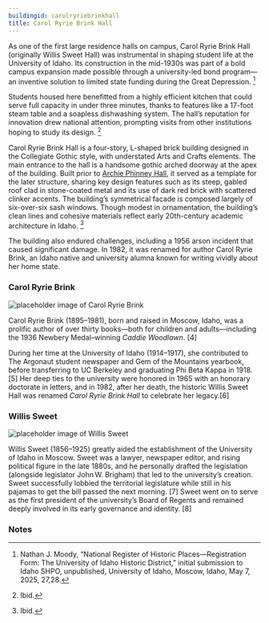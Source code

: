 ```yaml
---
buildingid: carolryriebrinkhall
title: Carol Ryrie Brink Hall
---
```


As one of the first large residence halls on campus, Carol Ryrie Brink Hall (originally Willis Sweet Hall) was instrumental in shaping student life at the University of Idaho. Its construction in the mid-1930s was part of a bold campus expansion made possible through a university-led bond program—an inventive solution to limited state funding during the Great Depression. [^1]

Students housed here benefitted from a highly efficient kitchen that could serve full capacity in under three minutes, thanks to features like a 17-foot steam table and a soapless dishwashing system. The hall’s reputation for innovation drew national attention, prompting visits from other institutions hoping to study its design. [^2]

Carol Ryrie Brink Hall is a four-story, L-shaped brick building designed in the Collegiate Gothic style, with understated Arts and Crafts elements. The main entrance to the hall is a handsome gothic arched doorway at the apex of the building. Built prior to [Archie Phinney Hall](/digital/campus/buildings/archiephinneyhall), it served as a template for the later structure, sharing key design features such as its steep, gabled roof clad in stone-coated metal and its use of dark red brick with scattered clinker accents. The building’s symmetrical facade is composed largely of six-over-six sash windows. Though modest in ornamentation, the building’s clean lines and cohesive materials reflect early 20th-century academic architecture in Idaho. [^3]

The building also endured challenges, including a 1956 arson incident that caused significant damage. In 1982, it was renamed for author Carol Ryrie Brink, an Idaho native and university alumna known for writing vividly about her home state.  

### Carol Ryrie Brink  

![placeholder image of Carol Ryrie Brink](https://objects.lib.uidaho.edu/lcoh/small/Brink-C_02.jpg)  

Carol Ryrie Brink (1895–1981), born and raised in Moscow, Idaho, was a prolific author of over thirty books—both for children and adults—including the 1936 Newbery Medal–winning *Caddie Woodlawn*. [4]  

During her time at the University of Idaho (1914–1917), she contributed to The Argonaut student newspaper and Gem of the Mountains yearbook, before transferring to UC Berkeley and graduating Phi Beta Kappa in 1918. [5] Her deep ties to the university were honored in 1965 with an honorary doctorate in letters, and in 1982, after her death, the historic Willis Sweet Hall was renamed *Carol Ryrie Brink Hall* to celebrate her legacy.[6]  
### Willis Sweet 
![placeholder image of Willis Sweet](https://bioguide.congress.gov/photo/7deeb824e2032d46cf52022ff3a77038.jpg)  

Willis Sweet (1856–1925) greatly aided the establishment of the University of Idaho in Moscow. Sweet was a lawyer, newspaper editor, and rising political figure in the late 1880s, and he personally drafted the legislation (alongside legislator John W. Brigham) that led to the university’s creation. Sweet successfully lobbied the territorial legislature while still in his pajamas to get the bill passed the next morning. [7] Sweet went on to serve as the first president of the university’s Board of Regents and remained deeply involved in its early governance and identity. [8]

### Notes  

[^1]:  Nathan J. Moody, “National Register of Historic Places—Registration Form: The University of Idaho Historic District,” initial submission to Idaho SHPO, unpublished, University of Idaho, Moscow, Idaho, May 7, 2025, 27,28.  
[^2]: Ibid.  
[^3]: Ibid. 
[^4]: University of Idaho Library, “Carol Ryrie Brink,” Idaho Writers Index, accessed July 17, 2025, https://www.lib.uidaho.edu/digital/iwi/items/iwi-4.html.  
[^5]: Ibid.  
[^6]: Moody, University of Idaho Historic District, 28.  
[^7]: University of Idaho Library, “Willis Sweet and the Founding of the University,” Harvester: The University of Idaho Library Blog, June 14, 2014, https://harvester.lib.uidaho.edu/posts/2014/06/14/willis-sweet-and-the-founding-of-the-university.html.  
[^8]: Ibid. 


